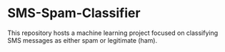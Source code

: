 # SMS-Spam-Classifier
This repository hosts a machine learning project focused on classifying SMS messages as either spam or legitimate (ham).
